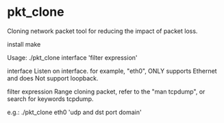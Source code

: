 pkt_clone
=========

Cloning network packet tool for reducing the impact of packet loss. 


install
make


Usage: ./pkt_clone interface 'filter expression'

interface
Listen on interface. for example, "eth0", ONLY supports Ethernet and does Not support loopback.

filter expression
Range cloning packet, refer to the "man tcpdump", or search for keywords tcpdump.

e.g.: ./pkt_clone eth0 'udp and dst port domain'
